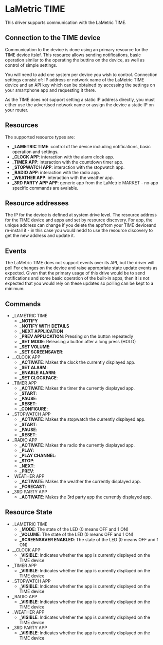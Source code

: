 
LaMetric TIME
=============

This driver supports communication with the LaMetric TIME.

Connection to the TIME device
-----------------------------

Communication to the device is done using an primary resource for the TIME device itslef. This
resource allows sending notifications, basic operation similar to the operating the buttins on
the device, as well as control of simple settings.

You will need to add one system per device you wish to control. Connection settings consist of: IP address or network name of the 
LaMetric TIME device and an API key which can be obtained by accessing the settings on your smartphone app and requesting 
it there.

As the TIME does not support setting a static IP address directly, you must either use
the advertised network name or assign the device a static IP on your router.

Resources
------------------

The supported resource types are:

  + **_LAMETRIC TIME**: control of the device including notifications, basic operation and settings.
  + **_CLOCK APP**: interaction with the alarm clock app.
  + **_TIMER APP**: interaction with the countdown timer app.
  + **_STOPWATCH APP**: interaction with the stopwatch app.
  + **_RADIO APP**: interaction with the radio app.
  + **_WEATHER APP**: interaction with the weather app.
  + **_3RD PARTY APP APP**: generic app from the LaMetric MARKET - no app specific commands are avaiable.

Resource addresses
------------------

The IP for the device is defined at system drive level. The resource address for the TIME device and apps
and set by resource discovery. For app, the unique address can change if you delete the appfrom your TIME deviceand re-install
it - in this case you would nedd to use the resource discovery to get the new address and update it. 

Events
---------------
The LaMetric TIME does not support events over its API, but the driver will poll For
changes on the device and raise appropriate state update events as expected. Given that the primary
usage of this drive would be to send notifications and some basic operation of the built-in apps, then
it is not expected that you would rely on these updates so polling can be kept to a minimum.

Commands
-----------------
  + \_LAMETRIC TIME
    - **\_NOTIFY**
    - **\_NOTIFY WITH DETAILS**
    - **\_NEXT APPLICATION**
    - **\_PREV APPLICATION**: Pressing on the button repeatedly
    - **\_SET MODE**: Releasing a button after a long press (HOLD)
    - **\_SET VOLUME**: 
    - **\_SET SCREENSAVER**:
  + \__CLOCK APP
    - **\_ACTIVATE**: Makes the clock the currently displayed app.
    - **\_SET ALARM**:
    - **\_ENABLE ALARM**:
    - **\_SET CLOCKFACE**:
  + \_TIMER APP
    - **\_ACTIVATE**: Makes the timer the currently displayed app.
    - **\_START**:
    - **\_PAUSE**:
    - **\_RESET**:
    - **\_CONFIGURE**:
  + \_STOPWATCH APP
    - **\_ACTIVATE**: Makes the stopwatch the currently displayed app.
    - **\_START**:
    - **\_PAUSE**:
    - **\_RESET**:
  + \_RADIO APP
    - **\_ACTIVATE**: Makes the radio the currently displayed app.
    - **\_PLAY**:
    - **\_PLAY CHANNEL**:
    - **\_STOP**:
    - **\_NEXT**:
    - **\_PREV**:
  + \_WEATHER APP
    - **\_ACTIVATE**: Makes the weather the currently displayed app.
    - **\_FORECAST**:
  + \_3RD PARTY APP
    - **\_ACTIVATE**: Makes the 3rd party app the currently displayed app.

Resource State
--------------
  + \_LAMETRIC TIME
    - **\_MODE**: The state of the LED (0 means OFF and 1 ON)
    - **\_VOLUME**: The state of the LED (0 means OFF and 1 ON)
    - **\_SCREENSAVER ENABLED**: The state of the LED (0 means OFF and 1 ON)
  + \__CLOCK APP
    - **\_VISIBLE**: Indicates whether the app is currently displayed on the TIME device
  + \_TIMER APP
    - **\_VISIBLE**: Indicates whether the app is currently displayed on the TIME device
  + \_STOPWATCH APP
    - **\_VISIBLE**: Indicates whether the app is currently displayed on the TIME device
  + \_RADIO APP
    - **\_VISIBLE**: Indicates whether the app is currently displayed on the TIME device
  + \_WEATHER APP
    - **\_VISIBLE**: Indicates whether the app is currently displayed on the TIME device
  + \_3RD PARTY APP
    - **\_VISIBLE**: Indicates whether the app is currently displayed on the TIME device